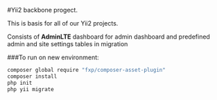 #Yii2 backbone progect.

This is basis for all of our Yii2 projects.

Consists of **AdminLTE** dashboard for admin dashboard and predefined admin and site settings tables in migration

###To run on new environment:
```bash
composer global require "fxp/composer-asset-plugin"
composer install
php init
php yii migrate
```